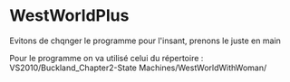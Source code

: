 # WestWorldPlus

Evitons de chqnger le programme pour l'insant, prenons le juste en main

Pour le programme on va utilisé celui du répertoire : 
VS2010/Buckland_Chapter2-State Machines/WestWorldWithWoman/

